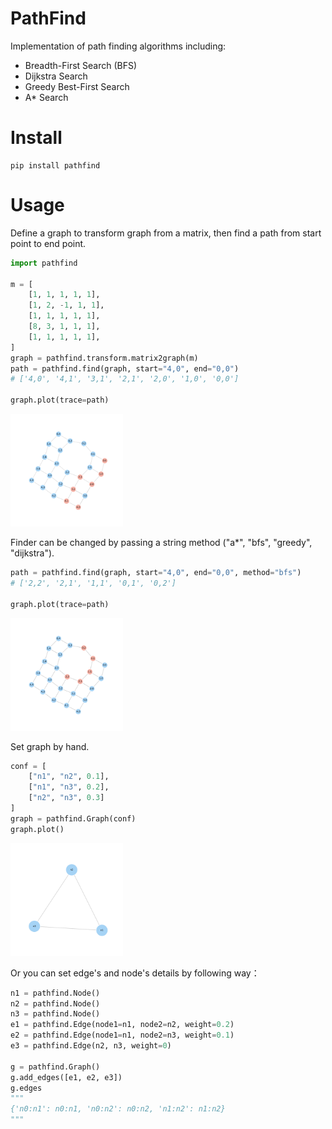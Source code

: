 # PathFind

Implementation of path finding algorithms including:

- Breadth-First Search (BFS)
- Dijkstra Search
- Greedy Best-First Search
- A\* Search

# Install

```shell
pip install pathfind
```

# Usage

Define a graph to transform graph from a matrix, then find a path from start point to end point.

```python
import pathfind

m = [
    [1, 1, 1, 1, 1],
    [1, 2, -1, 1, 1],
    [1, 1, 1, 1, 1],
    [8, 3, 1, 1, 1],
    [1, 1, 1, 1, 1],
]
graph = pathfind.transform.matrix2graph(m)
path = pathfind.find(graph, start="4,0", end="0,0")
# ['4,0', '4,1', '3,1', '2,1', '2,0', '1,0', '0,0']

graph.plot(trace=path)
```

<img src="https://raw.githubusercontent.com/MorvanZhou/pathfind/master/demo/astar.png" alt="drawing" width="180"/>


Finder can be changed by passing a string method ("a*", "bfs", "greedy", "dijkstra").

```python
path = pathfind.find(graph, start="4,0", end="0,0", method="bfs")
# ['2,2', '2,1', '1,1', '0,1', '0,2']

graph.plot(trace=path)
```

<img src="https://raw.githubusercontent.com/MorvanZhou/pathfind/master/demo/bfs.png" alt="drawing" width="180"/>


Set graph by hand.

```python
conf = [
    ["n1", "n2", 0.1],
    ["n1", "n3", 0.2],
    ["n2", "n3", 0.3]
]
graph = pathfind.Graph(conf)
graph.plot()
```

<img src="https://raw.githubusercontent.com/MorvanZhou/pathfind/master/demo/graph.png" alt="drawing" width="180"/>

Or you can set edge's and node's details by following way：

```python
n1 = pathfind.Node()
n2 = pathfind.Node()
n3 = pathfind.Node()
e1 = pathfind.Edge(node1=n1, node2=n2, weight=0.2)
e2 = pathfind.Edge(node1=n1, node2=n3, weight=0.1)
e3 = pathfind.Edge(n2, n3, weight=0)

g = pathfind.Graph()
g.add_edges([e1, e2, e3])
g.edges
"""
{'n0:n1': n0:n1, 'n0:n2': n0:n2, 'n1:n2': n1:n2}
"""
```

